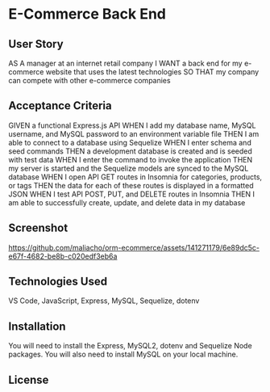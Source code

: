 # E-Commerce Back End

## User Story

AS A manager at an internet retail company
I WANT a back end for my e-commerce website that uses the latest technologies
SO THAT my company can compete with other e-commerce companies


## Acceptance Criteria

GIVEN a functional Express.js API
WHEN I add my database name, MySQL username, and MySQL password to an environment variable file
THEN I am able to connect to a database using Sequelize
WHEN I enter schema and seed commands
THEN a development database is created and is seeded with test data
WHEN I enter the command to invoke the application
THEN my server is started and the Sequelize models are synced to the MySQL database
WHEN I open API GET routes in Insomnia for categories, products, or tags
THEN the data for each of these routes is displayed in a formatted JSON
WHEN I test API POST, PUT, and DELETE routes in Insomnia
THEN I am able to successfully create, update, and delete data in my database

## Screenshot


https://github.com/maliacho/orm-ecommerce/assets/141271179/6e89dc5c-e67f-4682-be8b-c020edf3eb6a



## Technologies Used
VS Code, JavaScript, Express, MySQL, Sequelize, dotenv


## Installation
You will need to install the Express, MySQL2, dotenv and Sequelize Node packages. You will also need to install MySQL on your local machine. 


## License
